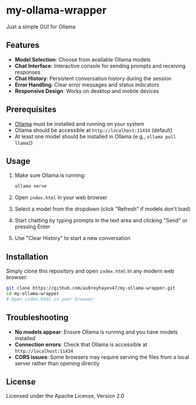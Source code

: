 # my-ollama-wrapper
Just a simple GUI for Ollama

## Features

- **Model Selection**: Choose from available Ollama models
- **Chat Interface**: Interactive console for sending prompts and receiving responses
- **Chat History**: Persistent conversation history during the session
- **Error Handling**: Clear error messages and status indicators
- **Responsive Design**: Works on desktop and mobile devices

## Prerequisites

- [Ollama](https://ollama.ai/) must be installed and running on your system
- Ollama should be accessible at `http://localhost:11434` (default)
- At least one model should be installed in Ollama (e.g., `ollama pull llama2`)

## Usage

1. Make sure Ollama is running:
   ```bash
   ollama serve
   ```

2. Open `index.html` in your web browser

3. Select a model from the dropdown (click "Refresh" if models don't load)

4. Start chatting by typing prompts in the text area and clicking "Send" or pressing Enter

5. Use "Clear History" to start a new conversation

## Installation

Simply clone this repository and open `index.html` in any modern web browser:

```bash
git clone https://github.com/aubreyhayes47/my-ollama-wrapper.git
cd my-ollama-wrapper
# Open index.html in your browser
```

## Troubleshooting

- **No models appear**: Ensure Ollama is running and you have models installed
- **Connection errors**: Check that Ollama is accessible at `http://localhost:11434`
- **CORS issues**: Some browsers may require serving the files from a local server rather than opening directly

## License

Licensed under the Apache License, Version 2.0
